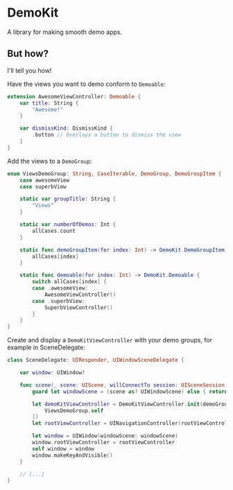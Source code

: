 # DemoKit

A library for making smooth demo apps.

## But how?

I'll tell you how!

Have the views you want to demo conform to `Demoable`:
```swift
extension AwesomeViewController: Demoable {
    var title: String {
        "Awesome!"
    }

    var dismissKind: DismissKind {
        .button // Overlays a button to dismiss the view
    }
}
```

Add the views to a `DemoGroup`:
```swift
enum ViewsDemoGroup: String, CaseIterable, DemoGroup, DemoGroupItem {
    case awesomeView
    case superbView

    static var groupTitle: String {
        "Views"
    }

    static var numberOfDemos: Int {
        allCases.count
    }

    static func demoGroupItem(for index: Int) -> DemoKit.DemoGroupItem {
        allCases[index]
    }

    static func demoable(for index: Int) -> DemoKit.Demoable {
        switch allCases[index] {
        case .awesomeView:
            AwesomeViewController()
        case .superbView:
            SuperbViewController()
        }
    }
}
```

Create and display a `DemoKitViewController` with your demo groups, for example in SceneDelegate:
```swift
class SceneDelegate: UIResponder, UIWindowSceneDelegate {

    var window: UIWindow?

    func scene(_ scene: UIScene, willConnectTo session: UISceneSession, options connectionOptions: UIScene.ConnectionOptions) {
        guard let windowScene = (scene as? UIWindowScene) else { return }

        let demoKitViewController = DemoKitViewController.init(demoGroups: [
            ViewsDemoGroup.self
        ])
        let rootViewController = UINavigationController(rootViewController: demoKitViewController)

        let window = UIWindow(windowScene: windowScene)
        window.rootViewController = rootViewController
        self.window = window
        window.makeKeyAndVisible()
    }

    // [...]
}
```
